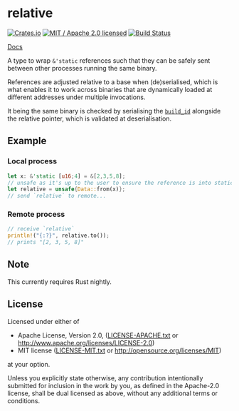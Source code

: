 # relative

[![Crates.io](https://img.shields.io/crates/v/relative.svg?maxAge=86400)](https://crates.io/crates/relative)
[![MIT / Apache 2.0 licensed](https://img.shields.io/crates/l/relative.svg?maxAge=2592000)](#License)
[![Build Status](https://dev.azure.com/alecmocatta/relative/_apis/build/status/tests?branchName=master)](https://dev.azure.com/alecmocatta/relative/_build/latest?branchName=master)

[Docs](https://docs.rs/relative/0.2.0)

A type to wrap `&'static` references such that they can be safely sent between
other processes running the same binary.

References are adjusted relative to a base when (de)serialised, which is what
enables it to work across binaries that are dynamically loaded at different
addresses under multiple invocations.

It being the same binary is checked by serialising the
[`build_id`](https://docs.rs/build_id) alongside the relative pointer, which is
validated at deserialisation.

## Example
### Local process
```rust
let x: &'static [u16;4] = &[2,3,5,8];
// unsafe as it's up to the user to ensure the reference is into static memory
let relative = unsafe{Data::from(x)};
// send `relative` to remote...
```
### Remote process
```rust
// receive `relative`
println!("{:?}", relative.to());
// prints "[2, 3, 5, 8]"
```

## Note

This currently requires Rust nightly.

## License
Licensed under either of

 * Apache License, Version 2.0, ([LICENSE-APACHE.txt](LICENSE-APACHE.txt) or http://www.apache.org/licenses/LICENSE-2.0)
 * MIT license ([LICENSE-MIT.txt](LICENSE-MIT.txt) or http://opensource.org/licenses/MIT)

at your option.

Unless you explicitly state otherwise, any contribution intentionally submitted for inclusion in the work by you, as defined in the Apache-2.0 license, shall be dual licensed as above, without any additional terms or conditions.
